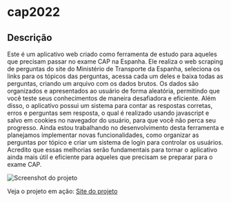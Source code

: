 # cap2022

## Descrição

Este é um aplicativo web criado como ferramenta de estudo para aqueles que precisam passar no exame CAP na Espanha. Ele realiza o web scraping de perguntas do site do Ministério de Transporte da Espanha, seleciona os links para os tópicos das perguntas, acessa cada um deles e baixa todas as perguntas, criando um arquivo com os dados brutos.
Os dados são organizados e apresentados ao usuário de forma aleatória, permitindo que você teste seus conhecimentos de maneira desafiadora e eficiente. Além disso, o aplicativo possui um sistema para contar as respostas corretas, erros e perguntas sem resposta, o qual é realizado usando javascript e salvo em cookies no navegador do usuário, para que você não perca seu progresso.
Ainda estou trabalhando no desenvolvimento desta ferramenta e planejamos implementar novas funcionalidades, como organizar as perguntas por tópico e criar um sistema de login para controlar os usuários. Acredito que essas melhorias serão fundamentais para tornar o aplicativo ainda mais útil e eficiente para aqueles que precisam se preparar para o exame CAP.

![Screenshot do projeto]([caminho/para/a/imagem.jpg](https://thiagomachado.epizy.com/img/proyecto1.jpg))

Veja o projeto em ação: [Site do projeto](https://cap-empc.onrender.com/)
